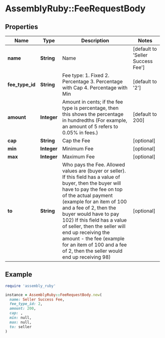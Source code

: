 # AssemblyRuby::FeeRequestBody

## Properties

| Name | Type | Description | Notes |
| ---- | ---- | ----------- | ----- |
| **name** | **String** | Name | [default to &#39;Seller Success Fee&#39;] |
| **fee_type_id** | **String** | Fee type:   1. Fixed   2. Percentage   3. Percentage with Cap   4. Percentage with Min  | [default to &#39;2&#39;] |
| **amount** | **Integer** | Amount in cents; if the fee type is percentage, then this shows the percentage in hundredths (For example, an amount of 5 refers to 0.05% in fees.) | [default to 200] |
| **cap** | **String** | Cap the Fee | [optional] |
| **min** | **Integer** | Minimum Fee | [optional] |
| **max** | **Integer** | Maximum Fee | [optional] |
| **to** | **String** | Who pays the Fee. Allowed values are (buyer or seller). If this field has a value of buyer, then the buyer will have to pay the fee on top of the actual payment (example for an item of 100 and a fee of 2, then the buyer would have to pay 102) If this field has a value of seller, then the seller will end up receiving the amount - the fee (example for an item of 100 and a fee of 2, then the seller would end up receiving 98) | [optional] |

## Example

```ruby
require 'assembly_ruby'

instance = AssemblyRuby::FeeRequestBody.new(
  name: Seller Success Fee,
  fee_type_id: 2,
  amount: 200,
  cap: ,
  min: null,
  max: null,
  to: seller
)
```

